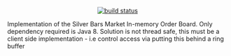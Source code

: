 <p align="center">
    <a href="https://travis-ci.org/badges/shields">
        <img src="https://img.shields.io/travis/badges/shields.svg"
             alt="build status">
    </a>
</p>
Implementation of the Silver Bars Market In-memory Order Board.
Only dependency required is Java 8.
Solution is not thread safe, this must be a client side implementation - i.e control access via putting this behind a ring buffer